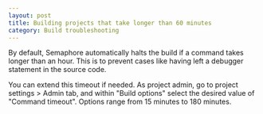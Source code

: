 ```yaml
---
layout: post
title: Building projects that take longer than 60 minutes
category: Build troubleshooting
---
```


By default, Semaphore automatically halts the build if a command takes longer than an hour.
This is to prevent cases like having left a debugger statement in the source code.

You can extend this timeout if needed.
As project admin, go to project settings > Admin tab, and within "Build options"
select the desired value of "Command timeout".
Options range from 15 minutes to 180 minutes.

